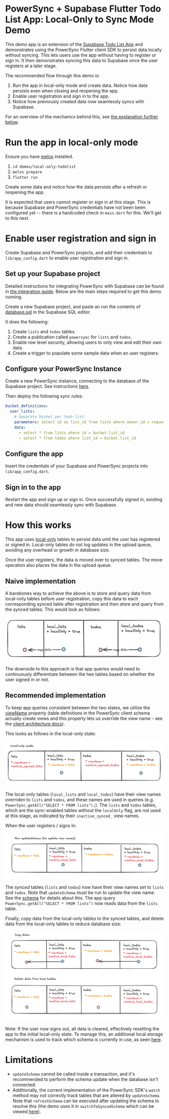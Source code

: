 # PowerSync + Supabase Flutter Todo List App: Local-Only to Sync Mode Demo

This demo app is an extension of the [Supabase Todo List App](../supabase-todolist/README.md) and demonstrates using the PowerSync Flutter client SDK to persist data locally without syncing. This lets users use the app without having to register or sign in. It then demonstrates syncing this data to Supabase once the user registers at a later stage.

The recommended flow through this demo is:
1. Run the app in local-only mode and create data. Notice how data persists even when closing and reopening the app.
2. Enable user registration and sign in to the app.
3. Notice how previously created data now seamlessly syncs with Supabase.

For an overview of the mechanics behind this, see [the explanation further below](#how-this-works).

# Run the app in local-only mode

Ensure you have [melos](https://melos.invertase.dev/~melos-latest/getting-started) installed.

1. `cd demos/local-only-todolist`
2. `melos prepare`
3. `flutter run`

Create some data and notice how the data persists after a refresh or reopening the app.

It is expected that users cannot register or sign in at this stage. This is because Supabase and PowerSync credentials have not been been configured yet -- there is a hardcoded check in `main.dart` for this. We'll get to this next.

# Enable user registration and sign in

Create Supabase and PowerSync projects, and add their credentials to `lib/app_config.dart` to enable user registration and sign in.

## Set up your Supabase project

Detailed instructions for integrating PowerSync with Supabase can be found in [the integration guide](https://docs.powersync.com/integration-guides/supabase). Below are the main steps required to get this demo running.

Create a new Supabase project, and paste an run the contents of [database.sql](./database.sql) in the Supabase SQL editor.

It does the following:

1. Create `lists` and `todos` tables.
2. Create a publication called `powersync` for `lists` and `todos`.
3. Enable row level security, allowing users to only view and edit their own data.
4. Create a trigger to populate some sample data when an user registers.

## Configure your PowerSync Instance

Create a new PowerSync instance, connecting to the database of the Supabase project. See instructions [here](https://docs.powersync.com/integration-guides/supabase-+-powersync#connect-powersync-to-your-supabase).

Then deploy the following sync rules:

```yaml
bucket_definitions:
  user_lists:
    # Separate bucket per todo list
    parameters: select id as list_id from lists where owner_id = request.user_id()
    data:
      - select * from lists where id = bucket.list_id
      - select * from todos where list_id = bucket.list_id
```

## Configure the app

Insert the credentials of your Supabase and PowerSync projects into `lib/app_config.dart`.

## Sign in to the app

Restart the app and sign up or sign in. Once successfully signed in, existing and new data should seamlessly sync with Supabase.


# How this works

This app uses [local-only](https://pub.dev/documentation/powersync/latest/powersync/Table/Table.localOnly.html) tables to persist data until the user has registered or signed in. Local-only tables do not log updates in the upload queue, avoiding any overhead or growth in database size.

Once the user registers, the data is moved over to synced tables. The move operation also places the data in the upload queue.

## Naive implementation

A barebones way to achieve the above is to store and query data from local-only tables before user registration, copy this data to each corresponding synced table after registration and then store and query from the synced tables. This would look as follows:

![diagram-0](./assets/local-only-readme-0.png)

The downside to this approach is that app queries would need to continuously differentiate between the two tables based on whether the user signed in or not.

## Recommended implementation

To keep app queries consistent between the two states, we utilize the [viewName](https://pub.dev/documentation/powersync/latest/powersync/Table/viewName.html) property (table definitions in the PowerSync client schema actually create views and this property lets us override the view name - see the [client architecture docs](https://docs.powersync.com/architecture/client-architecture)). 

This looks as follows in the local-only state:

![diagram-1](./assets/local-only-readme-1.png)

The local-only tables (`local_lists` and `local_todos`) have their view names overriden to `lists` and `todos`, and these names are used in queries (e.g. `PowerSync.getAll("SELECT * FROM lists");`). The `lists` and `todos` tables, which are the sync-enabled tables without the `localOnly` flag, are not used at this stage, as indicated by their `inactive_synced_` view names.

When the user registers / signs in:

![diagram-2](./assets/local-only-readme-2.png)

The _synced_ tables (`lists` and `todos`) now have their view names set to `lists` and `todos`. Note that `updateSchema` must be run to update the view name. See the [schema](./lib/models/schema.dart) for details about this. The app query `PowerSync.getAll("SELECT * FROM lists")` now reads data from the `lists` table. 

Finally, copy data from the local-only tables to the synced tables, and delete data from the local-only tables to reduce database size:

![diagram-3](./assets/local-only-readme-3.png)

Note:
If the user now signs out, all data is cleared, effectively resetting the app to the initial local-only state. To manage this, an additional local storage mechanism is used to track which schema is currently in use, as seen [here](./lib/models/sync_mode.dart).


# Limitations

- `updateSchema` cannot be called inside a transaction, and it's recommended to perform the schema update when the database isn't connected.
- Additionally, the current implementation of the PowerSync SDK's `watch` method may not correctly track tables that are altered by `updateSchema`. Note that `refreshSchema` can be executed after updating the schema to resolve this (the demo uses it in `switchToSyncedSchema` which can be viewed [here](./lib/models/schema.dart)).

